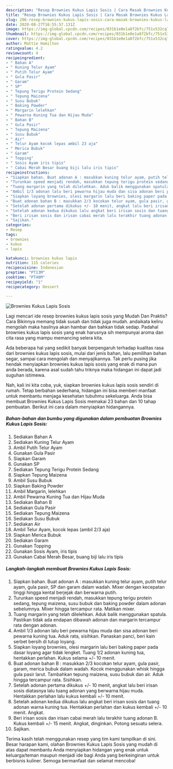 ```yaml
---
description: "Resep Brownies Kukus Lapis Sosis | Cara Masak Brownies Kukus Lapis Sosis Yang Enak Dan Mudah"
title: "Resep Brownies Kukus Lapis Sosis | Cara Masak Brownies Kukus Lapis Sosis Yang Enak Dan Mudah"
slug: 206-resep-brownies-kukus-lapis-sosis-cara-masak-brownies-kukus-lapis-sosis-yang-enak-dan-mudah
date: 2020-08-27T16:55:57.131Z
image: https://img-global.cpcdn.com/recipes/031b1e0e1a8f2bfc/751x532cq70/brownies-kukus-lapis-sosis-foto-resep-utama.jpg
thumbnail: https://img-global.cpcdn.com/recipes/031b1e0e1a8f2bfc/751x532cq70/brownies-kukus-lapis-sosis-foto-resep-utama.jpg
cover: https://img-global.cpcdn.com/recipes/031b1e0e1a8f2bfc/751x532cq70/brownies-kukus-lapis-sosis-foto-resep-utama.jpg
author: Mattie Hamilton
ratingvalue: 4.2
reviewcount: 4
recipeingredient:
- " Bahan A"
- " Kuning Telur Ayam"
- " Putih Telur Ayam"
- " Gula Pasir"
- " Garam"
- " SP"
- " Tepung Terigu Protein Sedang"
- " Tepung Maizena"
- " Susu Bubuk"
- " Baking Powder"
- " Margarin lelehkan"
- " Pewarna Kuning Tua dan Hijau Muda"
- " Bahan B"
- " Gula Pasir"
- " Tepung Maizena"
- " Susu Bubuk"
- " Air"
- " Telur Ayam kocok lepas ambil 23 aja"
- " Merica Bubuk"
- " Garam"
- " Topping"
- " Sosis Ayam iris tipis"
- " Cabai Merah Besar buang biji lalu iris tipis"
recipeinstructions:
- "Siapkan bahan. Buat adonan A : masukkan kuning telur ayam, putih telur ayam, gula pasir, SP dan garam dalam wadah. Mixer dengan kecepatan tinggi hingga kental berjejak dan berwarna putih."
- "Turunkan speed menjadi rendah, masukkan tepung terigu protein sedang, tepung maizena, susu bubuk dan baking powder dalam adonan sebelumnya. Mixer hingga tercampur rata. Matikan mixer."
- "Tuang margarin yang telah dilelehkan. Aduk balik menggunakan spatula. Pastikan tidak ada endapan dibawah adonan dan margarin tercampur rata dengan adonan."
- "Ambil 1/3 adonan lalu beri pewarna hijau muda dan sisa adonan beri pewarna kuning tua. Aduk rata, sisihkan. Panaskan panci, beri kain serbet bersih di tutup loyang."
- "Siapkan loyang brownies, olesi margarin lalu beri baking paper pada dasar loyang agar tidak lengket. Tuang 1/2 adonan kuning tua, hentakkan perlahan. Kukus selama +/- 10 menit."
- "Buat adonan bahan B : masukkan 2/3 kocokan telur ayam, gula pasir, garam, merica bubuk dalam wadah. Kocok menggunakan whisk hingga gula pasir larut. Tambahkan tepung maizena, susu bubuk dan air. Aduk hingga tercampur rata. Sisihkan."
- "Setelah adonan pertama dikukus +/- 10 menit, angkat lalu beri irisan sosis diatasnya lalu tuang adonan yang berwarna hijau muda. Hentakkan perlahan lalu kukus kembali +/- 10 menit."
- "Setelah adonan kedua dikukus lalu angkat beri irisan sosis dan tuang adonan warna kuning tua. Hentakkan perlahan dan kukus kembali +/- 10 menit. Angkat."
- "Beri irisan sosis dan irisan cabai merah lalu terakhir tuang adonan B. Kukus kembali +/- 15 menit. Angkat, dinginkan. Potong sesuatu selera."
- "Sajikan."
categories:
- Resep
tags:
- brownies
- kukus
- lapis

katakunci: brownies kukus lapis 
nutrition: 115 calories
recipecuisine: Indonesian
preptime: "PT13M"
cooktime: "PT48M"
recipeyield: "1"
recipecategory: Dessert

---
```



![Brownies Kukus Lapis Sosis](https://img-global.cpcdn.com/recipes/031b1e0e1a8f2bfc/751x532cq70/brownies-kukus-lapis-sosis-foto-resep-utama.jpg)

Lagi mencari ide resep brownies kukus lapis sosis yang Mudah Dan Praktis? Cara Bikinnya memang tidak susah dan tidak juga mudah. andaikata keliru mengolah maka hasilnya akan hambar dan bahkan tidak sedap. Padahal brownies kukus lapis sosis yang enak harusnya sih mempunyai aroma dan cita rasa yang mampu memancing selera kita.

Ada beberapa hal yang sedikit banyak berpengaruh terhadap kualitas rasa dari brownies kukus lapis sosis, mulai dari jenis bahan, lalu pemilihan bahan segar, sampai cara mengolah dan menyajikannya. Tak perlu pusing jika hendak menyiapkan brownies kukus lapis sosis yang enak di mana pun anda berada, karena asal sudah tahu triknya maka hidangan ini dapat jadi suguhan istimewa.




Nah, kali ini kita coba, yuk, siapkan brownies kukus lapis sosis sendiri di rumah. Tetap berbahan sederhana, hidangan ini bisa memberi manfaat untuk membantu menjaga kesehatan tubuhmu sekeluarga. Anda bisa membuat Brownies Kukus Lapis Sosis memakai 23 bahan dan 10 tahap pembuatan. Berikut ini cara dalam menyiapkan hidangannya.

<!--inarticleads1-->

##### Bahan-bahan dan bumbu yang digunakan dalam pembuatan Brownies Kukus Lapis Sosis:

1. Sediakan  Bahan A
1. Sediakan  Kuning Telur Ayam
1. Ambil  Putih Telur Ayam
1. Gunakan  Gula Pasir
1. Siapkan  Garam
1. Gunakan  SP
1. Sediakan  Tepung Terigu Protein Sedang
1. Siapkan  Tepung Maizena
1. Ambil  Susu Bubuk
1. Siapkan  Baking Powder
1. Ambil  Margarin, lelehkan
1. Ambil  Pewarna Kuning Tua dan Hijau Muda
1. Sediakan  Bahan B
1. Sediakan  Gula Pasir
1. Sediakan  Tepung Maizena
1. Sediakan  Susu Bubuk
1. Sediakan  Air
1. Ambil  Telur Ayam, kocok lepas (ambil 2/3 aja)
1. Siapkan  Merica Bubuk
1. Sediakan  Garam
1. Gunakan  Topping
1. Gunakan  Sosis Ayam, iris tipis
1. Gunakan  Cabai Merah Besar, buang biji lalu iris tipis




<!--inarticleads2-->

##### Langkah-langkah membuat Brownies Kukus Lapis Sosis:

1. Siapkan bahan. Buat adonan A : masukkan kuning telur ayam, putih telur ayam, gula pasir, SP dan garam dalam wadah. Mixer dengan kecepatan tinggi hingga kental berjejak dan berwarna putih.
1. Turunkan speed menjadi rendah, masukkan tepung terigu protein sedang, tepung maizena, susu bubuk dan baking powder dalam adonan sebelumnya. Mixer hingga tercampur rata. Matikan mixer.
1. Tuang margarin yang telah dilelehkan. Aduk balik menggunakan spatula. Pastikan tidak ada endapan dibawah adonan dan margarin tercampur rata dengan adonan.
1. Ambil 1/3 adonan lalu beri pewarna hijau muda dan sisa adonan beri pewarna kuning tua. Aduk rata, sisihkan. Panaskan panci, beri kain serbet bersih di tutup loyang.
1. Siapkan loyang brownies, olesi margarin lalu beri baking paper pada dasar loyang agar tidak lengket. Tuang 1/2 adonan kuning tua, hentakkan perlahan. Kukus selama +/- 10 menit.
1. Buat adonan bahan B : masukkan 2/3 kocokan telur ayam, gula pasir, garam, merica bubuk dalam wadah. Kocok menggunakan whisk hingga gula pasir larut. Tambahkan tepung maizena, susu bubuk dan air. Aduk hingga tercampur rata. Sisihkan.
1. Setelah adonan pertama dikukus +/- 10 menit, angkat lalu beri irisan sosis diatasnya lalu tuang adonan yang berwarna hijau muda. Hentakkan perlahan lalu kukus kembali +/- 10 menit.
1. Setelah adonan kedua dikukus lalu angkat beri irisan sosis dan tuang adonan warna kuning tua. Hentakkan perlahan dan kukus kembali +/- 10 menit. Angkat.
1. Beri irisan sosis dan irisan cabai merah lalu terakhir tuang adonan B. Kukus kembali +/- 15 menit. Angkat, dinginkan. Potong sesuatu selera.
1. Sajikan.




Terima kasih telah menggunakan resep yang tim kami tampilkan di sini. Besar harapan kami, olahan Brownies Kukus Lapis Sosis yang mudah di atas dapat membantu Anda menyiapkan hidangan yang enak untuk keluarga/teman maupun menjadi ide bagi Anda yang berkeinginan untuk berbisnis kuliner. Semoga bermanfaat dan selamat mencoba!
